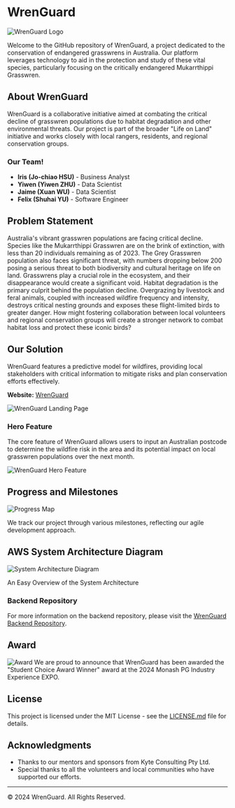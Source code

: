 # WrenGuard

![WrenGuard Logo](public/readmeImgs/logo.png)

Welcome to the GitHub repository of WrenGuard, a project dedicated to the conservation of endangered grasswrens in Australia. Our platform leverages technology to aid in the protection and study of these vital species, particularly focusing on the critically endangered Mukarrthippi Grasswren.

## About WrenGuard

WrenGuard is a collaborative initiative aimed at combating the critical decline of grasswren populations due to habitat degradation and other environmental threats. Our project is part of the broader "Life on Land" initiative and works closely with local rangers, residents, and regional conservation groups.

### Our Team!

- **Iris (Jo-chiao HSU)** - Business Analyst
- **Yiwen (Yiwen ZHU)** - Data Scientist
- **Jaime (Xuan WU)** - Data Scientist
- **Felix (Shuhai YU)** - Software Engineer

## Problem Statement

Australia's vibrant grasswren populations are facing critical decline. Species like the Mukarrthippi Grasswren are on the brink of extinction, with less than 20 individuals remaining as of 2023. The Grey Grasswren population also faces significant threat, with numbers dropping below 200 posing a serious threat to both biodiversity and cultural heritage on life on land. Grasswrens play a crucial role in the ecosystem, and their disappearance would create a significant void.  Habitat degradation is the primary culprit behind the population decline.  Overgrazing by livestock and feral animals, coupled with increased wildfire frequency and intensity, destroys critical nesting grounds and exposes these flight-limited birds to greater danger. How might fostering collaboration between local volunteers and regional conservation groups will create a stronger network to combat habitat loss and protect these iconic birds?

## Our Solution

WrenGuard features a predictive model for wildfires, providing local stakeholders with critical information to mitigate risks and plan conservation efforts effectively.

**Website:** [WrenGuard](https://www.wrenguard.com)

![WrenGuard Landing Page](public/readmeImgs/landing.jpeg)

### Hero Feature

The core feature of WrenGuard allows users to input an Australian postcode to determine the wildfire risk in the area and its potential impact on local grasswren populations over the next month.

![WrenGuard Hero Feature](public/readmeImgs/hero.png)

## Progress and Milestones

![Progress Map](public/readmeImgs/milestone.png)

We track our project through various milestones, reflecting our agile development approach.

## AWS System Architecture Diagram
![System Architecture Diagram](public/readmeImgs/AWS.png)

An Easy Overview of the System Architecture

### Backend Repository

For more information on the backend repository, please visit the [WrenGuard Backend Repository](https://github.com/ShuhaiYu/life-on-land-server).

## Award

![Award](public/readmeImgs/award.png)
We are proud to announce that WrenGuard has been awarded the "Student Choice Award Winner" award at the 2024 Monash PG Industry Experience EXPO.

## License

This project is licensed under the MIT License - see the [LICENSE.md](LICENSE.md) file for details.

## Acknowledgments

- Thanks to our mentors and sponsors from Kyte Consulting Pty Ltd.
- Special thanks to all the volunteers and local communities who have supported our efforts.

---

© 2024 WrenGuard. All Rights Reserved.

